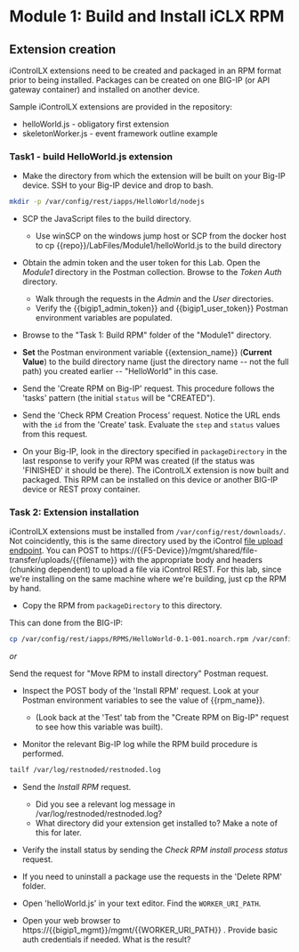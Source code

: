 # Module 1: Build and Install iCLX RPM


## Extension creation
iControlLX extensions need to be created and packaged in an RPM format prior to being installed. Packages can be created on one BIG-IP (or API gateway container) and installed on another device.  

Sample iControlLX extensions are provided in the repository:
  * helloWorld.js - obligatory first extension
  * skeletonWorker.js - event framework outline example

### Task1 - build HelloWorld.js extension
* Make the directory from which the extension will be built on your Big-IP device. SSH to your Big-IP device and drop to bash.


```bash
mkdir -p /var/config/rest/iapps/HelloWorld/nodejs
```

* SCP the JavaScript files to the build directory.
  * Use winSCP on the windows jump host or SCP from the docker host to cp {{repo}}/LabFiles/Module1/helloWorld.js to the build directory

 
* Obtain the admin token and the user token for this Lab. Open the _Module1_ directory in the Postman collection. Browse to the _Token Auth_ directory. 
    * Walk through the requests in the _Admin_ and the _User_ directories. 
    * Verify the {{bigip1_admin_token}} and {{bigip1_user_token}} Postman environment variables are populated.


* Browse to the "Task 1: Build RPM" folder of the "Module1" directory.


* __Set__ the Postman environment variable {{extension_name}} (__Current Value__) to the build directory name (just the directory name -- not the full path) you created earlier -- "HelloWorld" in this case.


* Send the 'Create RPM on Big-IP' request. This procedure follows the 'tasks' pattern (the initial ```status``` will be "CREATED").


* Send the 'Check RPM Creation Process' request. Notice the URL ends with the ```id``` from the 'Create' task. Evaluate the ```step``` and ```status``` values from this request.

* On your Big-IP, look in the directory specified in ```packageDirectory``` in the last response to verify your RPM was created (if the status was 'FINISHED' it should be there). The iControlLX extension is now built and packaged. This RPM can be installed on this device or another BIG-IP device or REST proxy container.

### Task 2: Extension installation
iControlLX extensions must be installed from ```/var/config/rest/downloads/```. Not coincidently, this is the same directory used by the iControl [file upload endpoint](https://devcentral.f5.com/wiki/iControl.File_transfer_resource_APIs.ashx). You can POST to https://{{F5-Device}}/mgmt/shared/file-transfer/uploads/{{filename}} with the appropriate body and headers (chunking dependent) to upload a file via iControl REST. For this lab, since we're installing on the same machine where we're building, just cp the RPM by hand.

* Copy the RPM from ```packageDirectory``` to this directory.

This can done from the BIG-IP:

```bash 
cp /var/config/rest/iapps/RPMS/HelloWorld-0.1-001.noarch.rpm /var/config/rest/downloads/
```

_or_

Send the request for "Move RPM to install directory" Postman request.


* Inspect the POST body of the 'Install RPM' request. Look at your Postman environment variables to see the value of {{rpm_name}}. 
    * (Look back at the 'Test' tab from the "Create RPM on Big-IP" request to see how this variable was built). 

* Monitor the relevant Big-IP log while the RPM build procedure is performed.
 
```bash
tailf /var/log/restnoded/restnoded.log
```

* Send the _Install RPM_ request.
    * Did you see a relevant log message in /var/log/restnoded/restnoded.log?
    * What directory did your extension get installed to? Make a note of this for later.

* Verify the install status by sending the _Check RPM install process status_ request.

* If you need to uninstall a package use the requests in the 'Delete RPM' folder.

* Open 'helloWorld.js' in your text editor. Find the ```WORKER_URI_PATH```. 

* Open your web browser to https://{{bigip1_mgmt}}/mgmt/{{WORKER_URI_PATH}} . Provide basic auth credentials if needed. What is the result?

